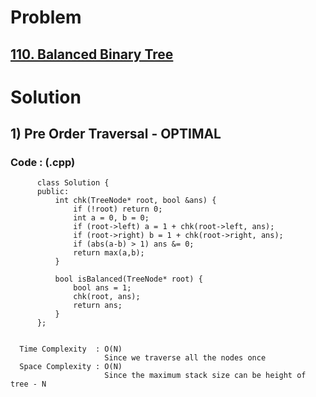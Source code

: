 # Problem

## [110. Balanced Binary Tree](https://leetcode.com/problems/balanced-binary-tree/)


# Solution 

## 1) Pre Order Traversal - OPTIMAL

       
      
      
   ### Code : (.cpp)
    
          class Solution {
          public:
              int chk(TreeNode* root, bool &ans) {
                  if (!root) return 0;
                  int a = 0, b = 0;
                  if (root->left) a = 1 + chk(root->left, ans);
                  if (root->right) b = 1 + chk(root->right, ans);
                  if (abs(a-b) > 1) ans &= 0;
                  return max(a,b);
              }

              bool isBalanced(TreeNode* root) {
                  bool ans = 1;
                  chk(root, ans); 
                  return ans;
              }
          };

 
      Time Complexity  : O(N) 
                         Since we traverse all the nodes once
      Space Complexity : O(N)
                         Since the maximum stack size can be height of tree - N 
